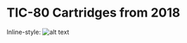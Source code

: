 # TIC-80 Cartridges from 2018

Inline-style: 
![alt text](https://github.com/Owlmate-Julius/tic80-games/showcase.gif "Showcase")